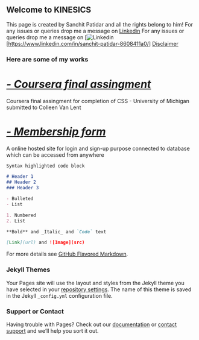 ## Welcome to KINESICS

This page is created by Sanchit Patidar and all the rights belong to him!
For any issues or queries drop me a message on [Linkedin](https://www.linkedin.com/in/sanchit-patidar-8608411a0/)
For any issues or queries drop me a message on [![Linkedin](https://img-premium.flaticon.com/png/512/174/174857.png?token=exp=1622544194~hmac=cfc0dddce20896450cd4aedb684ae26a)[https://www.linkedin.com/in/sanchit-patidar-8608411a0/]
[Disclaimer](https://kinesics28.github.io/upload/disclaimer)

### Here are some of my works
# [*- Coursera final assingment*](https://kinesics28.github.io/assignment/assignment.html)
Coursera final assingment for completion of CSS - University of Michigan 
submitted to Colleen Van Lent



# [*- Membership form*](https://kinesics28.000webhostapp.com/)
A online hosted site for login and sign-up purpose connected to database which can be
accessed from anywhere

```markdown
Syntax highlighted code block

# Header 1
## Header 2
### Header 3

- Bulleted
- List

1. Numbered
2. List

**Bold** and _Italic_ and `Code` text

[Link](url) and ![Image](src)
```

For more details see [GitHub Flavored Markdown](https://guides.github.com/features/mastering-markdown/).

### Jekyll Themes

Your Pages site will use the layout and styles from the Jekyll theme you have selected in your [repository settings](https://github.com/kinesics28/second/settings/pages). The name of this theme is saved in the Jekyll `_config.yml` configuration file.

### Support or Contact

Having trouble with Pages? Check out our [documentation](https://docs.github.com/categories/github-pages-basics/) or [contact support](https://support.github.com/contact) and we’ll help you sort it out.
